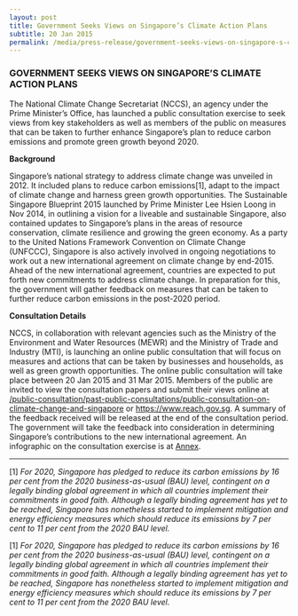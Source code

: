 ```yaml
---
layout: post
title: Government Seeks Views on Singapore’s Climate Action Plans
subtitle: 20 Jan 2015
permalink: /media/press-release/government-seeks-views-on-singapore-s-climate-action-plans
---
```


### GOVERNMENT SEEKS VIEWS ON SINGAPORE’S CLIMATE ACTION PLANS

The National Climate Change Secretariat (NCCS), an agency under the Prime Minister’s Office, has launched a public consultation exercise to seek views from key stakeholders as well as members of the public on measures that can be taken to further enhance Singapore’s plan to reduce carbon emissions and promote green growth beyond 2020.

**Background**

Singapore’s national strategy to address climate change was unveiled in 2012. It included plans to reduce carbon emissions[1], adapt to the impact of climate change and harness green growth opportunities. The Sustainable Singapore Blueprint 2015 launched by Prime Minister Lee Hsien Loong in Nov 2014, in outlining a vision for a liveable and sustainable Singapore, also contained updates to Singapore’s plans in the areas of resource conservation, climate resilience and growing the green economy.    As a party to the United Nations Framework Convention on Climate Change (UNFCCC), Singapore is also actively involved in ongoing negotiations to work out a new international agreement on climate change by end-2015. Ahead of the new international agreement, countries are expected to put forth new commitments to address climate change.    In preparation for this, the government will gather feedback on measures that can be taken to further reduce carbon emissions in the post-2020 period.  

**Consultation Details**

NCCS, in collaboration with relevant agencies such as the Ministry of the Environment and Water Resources (MEWR) and the Ministry of Trade and Industry (MTI), is launching an online public consultation that will focus on measures and actions that can be taken by businesses and households, as well as green growth opportunities.   The online public consultation will take place between 20 Jan 2015 and 31 Mar 2015. Members of the public are invited to view the consultation papers and submit their views online at [<a href="/public-consultation/climate-change-singapore/" target="_blank">/public-consultation/past-public-consultations/public-consultation-on-climate-change-and-singapore</a>](/public-consultation/climate-change-singapore/) or [<a href="https://www.reach.gov.sg/" target="_blank">https://www.reach.gov.sg</a>](https://www.reach.gov.sg/). A summary of the feedback received will be released at the end of the consultation period. The government will take the feedback into consideration in determining Singapore’s contributions to the new international agreement. An infographic on the consultation exercise is at [<a href="/docs/default-source/news-documents/public-consultation-pr-annex.pdf" target="_blank">Annex</a>](/docs/default-source/news-documents/public-consultation-pr-annex.pdf).

___

[1] *For 2020, Singapore has pledged to reduce its carbon emissions by 16 per cent from the 2020 business-as-usual (BAU) level, contingent on a legally binding global agreement in which all countries implement their commitments in good faith. Although a legally binding agreement has yet to be reached, Singapore has nonetheless started to implement mitigation and energy efficiency measures which should reduce its emissions by 7 per cent to 11 per cent from the 2020 BAU level.*

[1] *For 2020, Singapore has pledged to reduce its carbon emissions by 16 per cent from the 2020 business-as-usual (BAU) level, contingent on a legally binding global agreement in which all countries implement their commitments in good faith. Although a legally binding agreement has yet to be reached, Singapore has nonetheless started to implement mitigation and energy efficiency measures which should reduce its emissions by 7 per cent to 11 per cent from the 2020 BAU level.*

